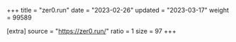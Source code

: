+++
title = "zer0.run"
date = "2023-02-26"
updated = "2023-03-17"
weight = 99589

[extra]
source = "https://zer0.run/"
ratio = 1
size = 97
+++
